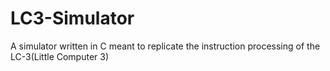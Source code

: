 # LC3-Simulator

A simulator written in C meant to replicate the instruction processing of the LC-3(Little Computer 3)
